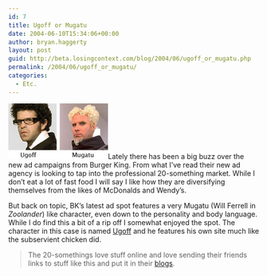 ```yaml
---
id: 7
title: Ugoff or Mugatu
date: 2004-06-10T15:34:06+00:00
author: bryan.haggerty
layout: post
guid: http://beta.losingcontext.com/blog/2004/06/ugoff_or_mugatu.php
permalink: /2004/06/ugoff_or_mugatu/
categories:
  - Etc.
---
```

 <img alt="Ugoff and Mugatu" src="/blog/wp-content/uploads/legacy/ugoff-mugatu.jpg" width="200" height="112" border="0" class="image-right" />Lately there has been a big buzz over the new ad campaigns from Burger King. From what I&#8217;ve read their new ad agency is looking to tap into the professional 20-something market. While I don&#8217;t eat a lot of fast food I will say I like how they are diversifying themselves from the likes of McDonalds and Wendy&#8217;s.

But back on topic, BK&#8217;s latest ad spot features a very Mugatu (Will Ferrell in _Zoolander_) like character, even down to the personality and body language. While I do find this a bit of a rip off I somewhat enjoyed the spot. The character in this case is named [Ugoff](http://www.ugoff.com "Check out Ugoff's site") and he features his own site much like the subservient chicken did.

> The 20-somethings love stuff online and love sending their friends links to stuff like this and put it in their [blogs](http://www.losingcontext.com "yes even I have fallen for their marketing ploy").